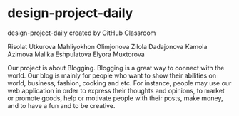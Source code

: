 # design-project-daily
design-project-daily created by GitHub Classroom

Risolat Utkurova
Mahliyokhon Olimjonova
Zilola Dadajonova 
Kamola Azimova
Malika Eshpulatova
Elyora Muxtorova

 Our project is about Blogging. Blogging is a great way to connect with the world. Our blog is mainly for people who want to show their abilities on world, business, fashion, cooking and etc. For instance, people may use our web application in order to express their thoughts and opinions, to market or promote goods, help or motivate people with their posts, make money, and to have a fun and to be creative.

